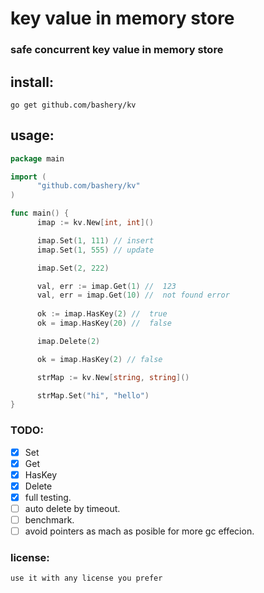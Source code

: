 # key value in memory store

### safe concurrent key value in memory store

## install:
```
go get github.com/bashery/kv 
```

## usage:
```go
package main

import (
      "github.com/bashery/kv"
)

func main() {
      imap := kv.New[int, int]()

      imap.Set(1, 111) // insert
      imap.Set(1, 555) // update

      imap.Set(2, 222)

      val, err := imap.Get(1) //  123
      val, err = imap.Get(10) //  not found error
 
      ok := imap.HasKey(2) //  true
      ok = imap.HasKey(20) //  false

      imap.Delete(2)

      ok = imap.HasKey(2) // false

      strMap := kv.New[string, string]()

      strMap.Set("hi", "hello")
}
```

### TODO:

- [x] Set
- [x] Get
- [x] HasKey
- [x] Delete
- [x] full testing.
- [ ] auto delete by timeout.
- [ ] benchmark.
- [ ] avoid pointers as mach as posible for more gc effecion.

### license:

``` 
use it with any license you prefer
```
